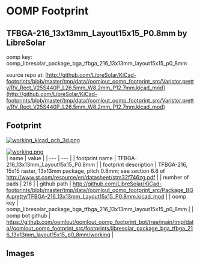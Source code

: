# OOMP Footprint  
## TFBGA-216_13x13mm_Layout15x15_P0.8mm  by LibreSolar  
  
oomp key: oomp_libresolar_package_bga_tfbga_216_13x13mm_layout15x15_p0_8mm  
  
source repo at: [http://github.com/LibreSolar/KiCad-footprints/blob/master/tmp/data//oomlout_oomp_footprint_src/Varistor.pretty/RV_Rect_V25S440P_L26.5mm_W8.2mm_P12.7mm.kicad_mod](http://github.com/LibreSolar/KiCad-footprints/blob/master/tmp/data//oomlout_oomp_footprint_src/Varistor.pretty/RV_Rect_V25S440P_L26.5mm_W8.2mm_P12.7mm.kicad_mod)  
## Footprint  
  
[![working_kicad_pcb_3d.png](working_kicad_pcb_3d_600.png)](working_kicad_pcb_3d.png)  
  
[![working.png](working_600.png)](working.png)  
| name | value | 
| --- | --- | 
| footprint name | TFBGA-216_13x13mm_Layout15x15_P0.8mm | 
| footprint description | TFBGA-216, 15x15 raster, 13x13mm package, pitch 0.8mm; see section 6.8 of http://www.st.com/resource/en/datasheet/stm32f746zg.pdf | 
| number of pads | 216 | 
| github path | http://github.com/LibreSolar/KiCad-footprints/blob/master/tmp/data//oomlout_oomp_footprint_src/Package_BGA.pretty/TFBGA-216_13x13mm_Layout15x15_P0.8mm.kicad_mod | 
| oomp key | oomp_libresolar_package_bga_tfbga_216_13x13mm_layout15x15_p0_8mm | 
| oomp bot github | https://github.com/oomlout/oomlout_oomp_footprint_bot/tree/main/tmp/data//oomlout_oomp_footprint_src/footprints/libresolar_package_bga_tfbga_216_13x13mm_layout15x15_p0_8mm/working | 
## Images  
